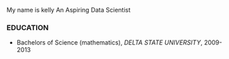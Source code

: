  My name is kelly An Aspiring Data Scientist
### EDUCATION
* Bachelors of Science (mathematics), *DELTA STATE UNIVERSITY*, 2009-2013
